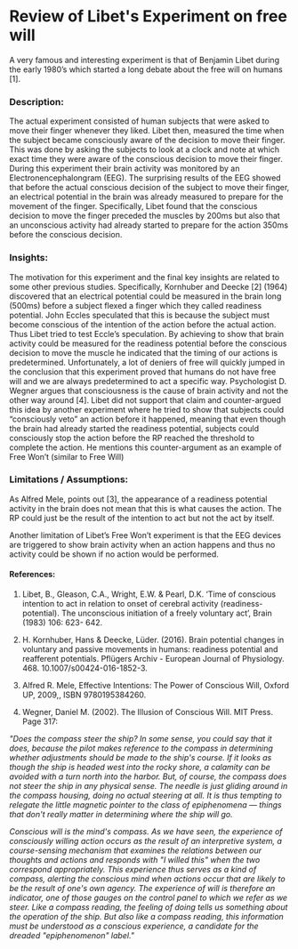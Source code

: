 # Review of Libet's Experiment on free will


A very famous and interesting experiment is that of Benjamin Libet during the early 1980’s which started a long debate about the free will on humans [1].

### Description:

The actual experiment consisted of human subjects that were asked to move their finger whenever they liked. Libet then, measured the time when the subject became consciously aware of the decision to move their finger. This was done by asking the subjects to look at a clock and note at which exact time they were aware of the conscious decision to move their finger. During this experiment their brain activity was monitored by an Electronencephalongram (EEG). The surprising results of the EEG showed that before the actual conscious decision of the subject to move their finger, an electrical potential in the brain was already measured to prepare for the movement of the finger. Specifically, Libet found that the conscious decision to move the finger preceded the muscles by 200ms but also that an unconscious activity had already started to prepare for the action 350ms before the conscious decision.

### Insights:

The motivation for this experiment and the final key insights are related to some other previous studies. Specifically, Kornhuber and Deecke [2] (1964) discovered that an electrical potential could be measured in the brain long (500ms) before a subject flexed a finger which they called readiness potential. John Eccles speculated that this is because the subject must become conscious of the intention of the action before the actual action. Thus Libet tried to test Eccle’s speculation. By achieving to show that brain activity could be measured for the readiness potential before the conscious decision to move the muscle he indicated that the timing of our actions is predetermined. Unfortunately, a lot of deniers of free will quickly jumped in the conclusion that this experiment proved that humans do not have free will and we are always predetermined to act a specific way. Psychologist D. Wegner argues that consciousness is the cause of brain activity and not the other way around [4]. Libet did not support that claim and counter-argued this idea by another experiment where he tried to show that subjects could “consciously veto” an action before it happened, meaning that even though the brain had already started the readiness potential, subjects could consciously stop the action before the RP reached the threshold to complete the action. He mentions this counter-argument as an example of Free Won’t (similar to Free Will)

### Limitations / Assumptions:

As Alfred Mele, points out [3], the appearance of a readiness potential activity in the brain does not mean that this is what causes the action. The RP could just be the result of the intention to act but not the act by itself.

Another limitation of Libet’s Free Won’t experiment is that the EEG devices are triggered to show brain activity when an action happens and thus no activity could be shown if no action would be performed.



#### References:

1. Libet, B., Gleason, C.A., Wright, E.W. & Pearl, D.K. ‘Time of conscious intention to act in relation to onset of cerebral activity (readiness-potential). The unconscious initiation of a freely voluntary act’, Brain (1983) 106: 623- 642.

2. H. Kornhuber, Hans & Deecke, Lüder. (2016). Brain potential changes in voluntary and passive movements in humans: readiness potential and reafferent potentials. Pflügers Archiv - European Journal of Physiology. 468. 10.1007/s00424-016-1852-3. 

3. Alfred R. Mele, Effective Intentions: The Power of Conscious Will, Oxford UP, 2009,, ISBN 9780195384260.

4.  Wegner, Daniel M. (2002). The Illusion of Conscious Will. MIT Press. Page 317:
 
 *"Does the compass steer the ship? In some sense, you could say that it does, because the pilot makes reference to the compass in determining whether adjustments should be made to the ship's course. If it looks as though the ship is headed west into the rocky shore, a calamity can be avoided with a turn north into the harbor. But, of course, the compass does not steer the ship in any physical sense. The needle is just gliding around in the compass housing, doing no actual steering at all. It is thus tempting to relegate the little magnetic pointer to the class of epiphenomena — things that don't really matter in determining where the ship will go.*

*Conscious will is the mind's compass. As we have seen, the experience of consciously willing action occurs as the result of an interpretive system, a course-sensing mechanism that examines the relations between our thoughts and actions and responds with "I willed this" when the two correspond appropriately. This experience thus serves as a kind of compass, alerting the conscious mind when actions occur that are likely to be the result of one's own agency. The experience of will is therefore an indicator, one of those gauges on the control panel to which we refer as we steer. Like a compass reading, the feeling of doing tells us something about the operation of the ship. But also like a compass reading, this information must be understood as a conscious experience, a candidate for the dreaded "epiphenomenon" label."*

